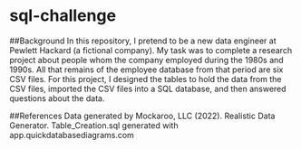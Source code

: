 # sql-challenge
##Background
In this repository, I pretend to be a new data engineer at 
Pewlett Hackard (a fictional company). My task was to complete a research 
project about people whom the company employed during the 1980s and 1990s. 
All that remains of the employee database from that period are six CSV files. 
For this project, I designed the tables to hold the data from the CSV files, 
imported the CSV files into a SQL database, and then answered questions about the data. 


##References
Data generated by Mockaroo, LLC (2022). Realistic Data Generator.
Table_Creation.sql generated with app.quickdatabasediagrams.com
